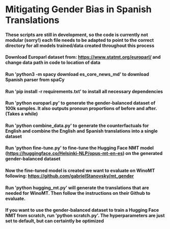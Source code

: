 # Mitigating Gender Bias in Spanish Translations

#### These scripts are still in development, so the code is currently not modular (sorry!) each file needs to be adapted to point to the correct directory for all models trained/data created throughout this process
#### Download Europarl dataset from: https://www.statmt.org/europarl/ and change data path in code to location of data
#### Run 'python3 -m spacy download es_core_news_md' to download Spanish parser from spaCy
#### Run 'pip install -r requirements.txt' to install all necessary dependencies
#### Run 'python europarl.py' to generate the gender-balanced dataset of 100k samples. It also outputs pronoun proportions of before and after. (Takes a while)
#### Run 'python combine_data.py' to generate the counterfactuals for English and combine the English and Spanish translations into a single dataset
#### Run 'python fine-tune.py' to fine-tune the Hugging Face NMT model (https://huggingface.co/Helsinki-NLP/opus-mt-en-es) on the generated gender-balanced dataset
#### Now the fine-tuned model is created we want to evaluate on WinoMT following: https://github.com/gabrielStanovsky/mt_gender
#### Run 'python hugging_mt.py' will generate the translations that are needed for WinoMT. Then follow the instructions on their Github to evaluate.

#### If you want to use the gender-balanced dataset to train a Hugging Face NMT from scratch, run 'python scratch.py'. The hyperparameters are just set to default, but can certaintly be optimized

